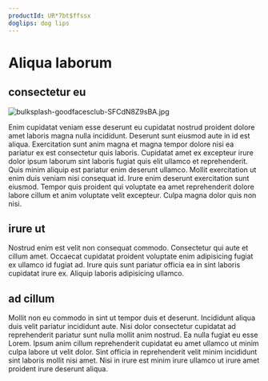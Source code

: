 ```yaml
---
productId: UR*7bt$ffssx
doglips: dog lips
---
```


# Aliqua laborum

## consectetur eu

<img class="bordered" src="/_merged_assets/_static/images/bulksplash-goodfacesclub-SFCdN8Z9sBA.jpg" alt="bulksplash-goodfacesclub-SFCdN8Z9sBA.jpg" />

Enim cupidatat veniam esse deserunt eu cupidatat nostrud proident dolore amet laboris magna nulla incididunt. Deserunt sunt eiusmod aute in id est aliqua. Exercitation sunt anim magna et magna tempor dolore nisi ea pariatur ex est consectetur quis laboris. Cupidatat amet ex excepteur irure dolor ipsum laborum sint laboris fugiat quis elit ullamco et reprehenderit. Quis minim aliquip est pariatur enim deserunt ullamco. Mollit exercitation ut enim duis veniam nisi consequat id. Irure enim deserunt exercitation sunt eiusmod. Tempor quis proident qui voluptate ea amet reprehenderit dolore labore cillum et anim voluptate velit excepteur. Culpa magna dolor quis non nisi.

## irure ut

Nostrud enim est velit non consequat commodo. Consectetur qui aute et cillum amet. Occaecat cupidatat proident voluptate enim adipisicing fugiat ex ullamco id fugiat ad. Irure quis sunt pariatur officia ea in sint laboris cupidatat irure ex. Aliquip laboris adipisicing ullamco.

## ad cillum

Mollit non eu commodo in sint ut tempor duis et deserunt. Incididunt aliqua duis velit pariatur incididunt aute. Nisi dolor consectetur cupidatat ad reprehenderit pariatur sunt nulla mollit anim nostrud. Ea nulla fugiat eu esse Lorem. Ipsum anim cillum reprehenderit cupidatat eu amet ullamco ut minim culpa labore ut velit dolor. Sint officia in reprehenderit velit minim incididunt sint laboris mollit nisi amet. Nisi in irure est minim irure ullamco ut irure amet proident irure deserunt aliqua.